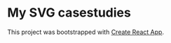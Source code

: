 # My SVG casestudies

This project was bootstrapped with [Create React App](https://github.com/facebook/create-react-app).
